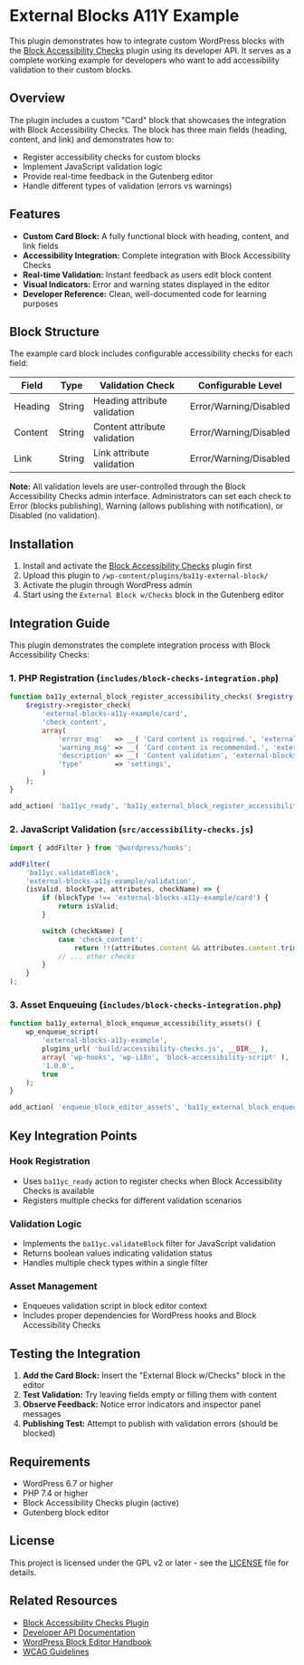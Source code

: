 # External Blocks A11Y Example

This plugin demonstrates how to integrate custom WordPress blocks with the [Block Accessibility Checks](https://github.com/troychaplin/block-accessibility-checks) plugin using its developer API. It serves as a complete working example for developers who want to add accessibility validation to their custom blocks.

## Overview

The plugin includes a custom "Card" block that showcases the integration with Block Accessibility Checks. The block has three main fields (heading, content, and link) and demonstrates how to:

- Register accessibility checks for custom blocks
- Implement JavaScript validation logic
- Provide real-time feedback in the Gutenberg editor
- Handle different types of validation (errors vs warnings)

## Features

- **Custom Card Block:** A fully functional block with heading, content, and link fields
- **Accessibility Integration:** Complete integration with Block Accessibility Checks
- **Real-time Validation:** Instant feedback as users edit block content
- **Visual Indicators:** Error and warning states displayed in the editor
- **Developer Reference:** Clean, well-documented code for learning purposes

## Block Structure

The example card block includes configurable accessibility checks for each field:

| Field | Type | Validation Check | Configurable Level |
|-------|------|------------------|-------------------|
| Heading | String | Heading attribute validation | Error/Warning/Disabled |
| Content | String | Content attribute validation | Error/Warning/Disabled |
| Link | String | Link attribute validation | Error/Warning/Disabled |

**Note:** All validation levels are user-controlled through the Block Accessibility Checks admin interface. Administrators can set each check to Error (blocks publishing), Warning (allows publishing with notification), or Disabled (no validation).

## Installation

1. Install and activate the [Block Accessibility Checks](https://github.com/wordpress/block-accessibility-checks) plugin first
2. Upload this plugin to `/wp-content/plugins/ba11y-external-block/`
3. Activate the plugin through WordPress admin
4. Start using the `External Block w/Checks` block in the Gutenberg editor

## Integration Guide

This plugin demonstrates the complete integration process with Block Accessibility Checks:

### 1. PHP Registration (`includes/block-checks-integration.php`)

```php
function ba11y_external_block_register_accessibility_checks( $registry ) {
    $registry->register_check(
        'external-blocks-a11y-example/card',
        'check_content',
        array(
            'error_msg'   => __( 'Card content is required.', 'external-blocks-a11y-example' ),
            'warning_msg' => __( 'Card content is recommended.', 'external-blocks-a11y-example' ),
            'description' => __( 'Content validation', 'external-blocks-a11y-example' ),
            'type'        => 'settings',
        )
    );
}

add_action( 'ba11yc_ready', 'ba11y_external_block_register_accessibility_checks' );
```

### 2. JavaScript Validation (`src/accessibility-checks.js`)

```javascript
import { addFilter } from '@wordpress/hooks';

addFilter(
    'ba11yc.validateBlock',
    'external-blocks-a11y-example/validation',
    (isValid, blockType, attributes, checkName) => {
        if (blockType !== 'external-blocks-a11y-example/card') {
            return isValid;
        }

        switch (checkName) {
            case 'check_content':
                return !!(attributes.content && attributes.content.trim());
            // ... other checks
        }
    }
);
```

### 3. Asset Enqueuing (`includes/block-checks-integration.php`)

```php
function ba11y_external_block_enqueue_accessibility_assets() {
    wp_enqueue_script(
        'external-blocks-a11y-example',
        plugins_url( 'build/accessibility-checks.js', __DIR__ ),
        array( 'wp-hooks', 'wp-i18n', 'block-accessibility-script' ),
        '1.0.0',
        true
    );
}

add_action( 'enqueue_block_editor_assets', 'ba11y_external_block_enqueue_accessibility_assets' );
```

## Key Integration Points

### Hook Registration
- Uses `ba11yc_ready` action to register checks when Block Accessibility Checks is available
- Registers multiple checks for different validation scenarios

### Validation Logic
- Implements the `ba11yc.validateBlock` filter for JavaScript validation
- Returns boolean values indicating validation status
- Handles multiple check types within a single filter

### Asset Management
- Enqueues validation script in block editor context
- Includes proper dependencies for WordPress hooks and Block Accessibility Checks

## Testing the Integration

1. **Add the Card Block:** Insert the "External Block w/Checks" block in the editor
2. **Test Validation:** Try leaving fields empty or filling them with content
3. **Observe Feedback:** Notice error indicators and inspector panel messages
4. **Publishing Test:** Attempt to publish with validation errors (should be blocked)

## Requirements

- WordPress 6.7 or higher
- PHP 7.4 or higher
- Block Accessibility Checks plugin (active)
- Gutenberg block editor

## License

This project is licensed under the GPL v2 or later - see the [LICENSE](LICENSE) file for details.

## Related Resources

- [Block Accessibility Checks Plugin](https://github.com/wordpress/block-accessibility-checks)
- [Developer API Documentation](https://github.com/wordpress/block-accessibility-checks/blob/main/docs/)
- [WordPress Block Editor Handbook](https://developer.wordpress.org/block-editor/)
- [WCAG Guidelines](https://www.w3.org/WAI/WCAG21/quickref/)
